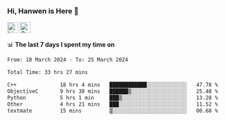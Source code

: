 ### Hi, Hanwen is Here 👋
<p>
	<a href="https://www.linkedin.com/in/liu-hanwen/"><img src="https://img.shields.io/badge/@hanwen-0A66C2?style=flat&logo=LinkedIn&logoColor=white" alt="Linkedin"  height="25px"/></a> 
	<a href="https://scholar.google.com/citations?user=HDF0su0AAAAJ"><img src="https://img.shields.io/badge/scholar-4385FE.svg?&style=plastic&logo=google-scholar&logoColor=white" alt="Google Scholar" height="25px"> </a>
</p>

📊 **The last 7 days I spent my time on** 
<!--START_SECTION:waka-->

```txt
From: 18 March 2024 - To: 25 March 2024

Total Time: 33 hrs 27 mins

C++              18 hrs 4 mins   ████████████░░░░░░░░░░░░░   47.78 %
ObjectiveC       9 hrs 38 mins   ██████▒░░░░░░░░░░░░░░░░░░   25.48 %
Python           5 hrs 1 min     ███▒░░░░░░░░░░░░░░░░░░░░░   13.28 %
Other            4 hrs 21 mins   ███░░░░░░░░░░░░░░░░░░░░░░   11.52 %
textmate         15 mins         ▒░░░░░░░░░░░░░░░░░░░░░░░░   00.68 %
```

<!--END_SECTION:waka-->


<!--
**david990917/david990917** is a ✨ _special_ ✨ repository because its `README.md` (this file) appears on your GitHub profile.

Here are some ideas to get you started:

- 🔭 I’m currently working on ...
- 🌱 I’m currently learning ...
- 👯 I’m looking to collaborate on ...
- 🤔 I’m looking for help with ...
- 💬 Ask me about ...
- 📫 How to reach me: ...
- 😄 Pronouns: ...
- ⚡ Fun fact: ...
-->
